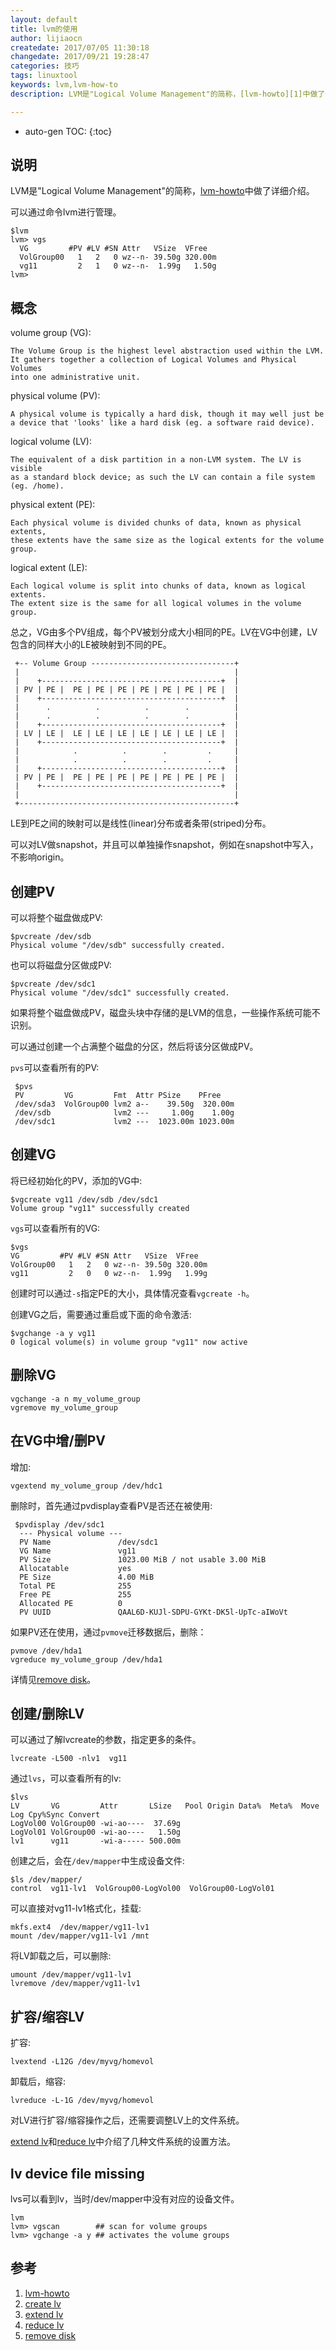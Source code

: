 ```yaml
---
layout: default
title: lvm的使用
author: lijiaocn
createdate: 2017/07/05 11:30:18
changedate: 2017/09/21 19:28:47
categories: 技巧
tags: linuxtool
keywords: lvm,lvm-how-to
description: LVM是"Logical Volume Management"的简称，[lvm-howto][1]中做了详细介绍。

---
```


* auto-gen TOC:
{:toc}

## 说明 

LVM是"Logical Volume Management"的简称，[lvm-howto][1]中做了详细介绍。

可以通过命令lvm进行管理。

	$lvm
	lvm> vgs
	  VG         #PV #LV #SN Attr   VSize  VFree
	  VolGroup00   1   2   0 wz--n- 39.50g 320.00m
	  vg11         2   1   0 wz--n-  1.99g   1.50g
	lvm>

## 概念

volume group (VG):

	The Volume Group is the highest level abstraction used within the LVM.
	It gathers together a collection of Logical Volumes and Physical Volumes 
	into one administrative unit.

physical volume (PV):

	A physical volume is typically a hard disk, though it may well just be 
	a device that 'looks' like a hard disk (eg. a software raid device).

logical volume (LV):

	The equivalent of a disk partition in a non-LVM system. The LV is visible 
	as a standard block device; as such the LV can contain a file system (eg. /home).

physical extent (PE):

	Each physical volume is divided chunks of data, known as physical extents, 
	these extents have the same size as the logical extents for the volume group.

logical extent (LE):

	Each logical volume is split into chunks of data, known as logical extents. 
	The extent size is the same for all logical volumes in the volume group.

总之，VG由多个PV组成，每个PV被划分成大小相同的PE。LV在VG中创建，LV包含的同样大小的LE被映射到不同的PE。

	 +-- Volume Group --------------------------------+
	 |                                                |
	 |    +----------------------------------------+  |
	 | PV | PE |  PE | PE | PE | PE | PE | PE | PE |  |
	 |    +----------------------------------------+  |
	 |      .          .          .        .          |
	 |      .          .          .        .          |
	 |    +----------------------------------------+  |
	 | LV | LE |  LE | LE | LE | LE | LE | LE | LE |  |
	 |    +----------------------------------------+  |
	 |            .          .        .         .     |
	 |            .          .        .         .     |
	 |    +----------------------------------------+  |
	 | PV | PE |  PE | PE | PE | PE | PE | PE | PE |  |
	 |    +----------------------------------------+  |
	 |                                                |
	 +------------------------------------------------+

LE到PE之间的映射可以是线性(linear)分布或者条带(striped)分布。

可以对LV做snapshot，并且可以单独操作snapshot，例如在snapshot中写入，不影响origin。

## 创建PV

可以将整个磁盘做成PV:

	$pvcreate /dev/sdb
	Physical volume "/dev/sdb" successfully created.

也可以将磁盘分区做成PV:

	$pvcreate /dev/sdc1
	Physical volume "/dev/sdc1" successfully created.

如果将整个磁盘做成PV，磁盘头块中存储的是LVM的信息，一些操作系统可能不识别。

可以通过创建一个占满整个磁盘的分区，然后将该分区做成PV。

`pvs`可以查看所有的PV:

	 $pvs
	 PV         VG         Fmt  Attr PSize    PFree
	 /dev/sda3  VolGroup00 lvm2 a--    39.50g  320.00m
	 /dev/sdb              lvm2 ---     1.00g    1.00g
	 /dev/sdc1             lvm2 ---  1023.00m 1023.00m

## 创建VG

将已经初始化的PV，添加的VG中:

	$vgcreate vg11 /dev/sdb /dev/sdc1
	Volume group "vg11" successfully created

`vgs`可以查看所有的VG:

	$vgs
	VG         #PV #LV #SN Attr   VSize  VFree
	VolGroup00   1   2   0 wz--n- 39.50g 320.00m
	vg11         2   0   0 wz--n-  1.99g   1.99g

创建时可以通过`-s`指定PE的大小，具体情况查看`vgcreate -h`。

创建VG之后，需要通过重启或下面的命令激活:

	$vgchange -a y vg11
	0 logical volume(s) in volume group "vg11" now active

## 删除VG

	vgchange -a n my_volume_group
	vgremove my_volume_group

## 在VG中增/删PV

增加:

	vgextend my_volume_group /dev/hdc1

删除时，首先通过pvdisplay查看PV是否还在被使用:

	 $pvdisplay /dev/sdc1
	  --- Physical volume ---
	  PV Name               /dev/sdc1
	  VG Name               vg11
	  PV Size               1023.00 MiB / not usable 3.00 MiB
	  Allocatable           yes
	  PE Size               4.00 MiB
	  Total PE              255
	  Free PE               255
	  Allocated PE          0
	  PV UUID               QAAL6D-KUJl-SDPU-GYKt-DK5l-UpTc-aIWoVt

如果PV还在使用，通过`pvmove`迁移数据后，删除：

	pvmove /dev/hda1
	vgreduce my_volume_group /dev/hda1

详情见[remove disk][5]。

## 创建/删除LV

可以通过了解lvcreate的参数，指定更多的条件。

	lvcreate -L500 -nlv1  vg11

通过`lvs`，可以查看所有的lv:

	$lvs
	LV       VG         Attr       LSize   Pool Origin Data%  Meta%  Move Log Cpy%Sync Convert
	LogVol00 VolGroup00 -wi-ao----  37.69g
	LogVol01 VolGroup00 -wi-ao----   1.50g
	lv1      vg11       -wi-a----- 500.00m

创建之后，会在`/dev/mapper`中生成设备文件:

	$ls /dev/mapper/
	control  vg11-lv1  VolGroup00-LogVol00  VolGroup00-LogVol01

可以直接对vg11-lv1格式化，挂载:

	mkfs.ext4  /dev/mapper/vg11-lv1
	mount /dev/mapper/vg11-lv1 /mnt

将LV卸载之后，可以删除:

	umount /dev/mapper/vg11-lv1
	lvremove /dev/mapper/vg11-lv1

## 扩容/缩容LV

扩容:

	lvextend -L12G /dev/myvg/homevol

卸载后，缩容:

	lvreduce -L-1G /dev/myvg/homevol

对LV进行扩容/缩容操作之后，还需要调整LV上的文件系统。

[extend lv][3]和[reduce lv][4]中介绍了几种文件系统的设置方法。

## lv device file missing

lvs可以看到lv，当时/dev/mapper中没有对应的设备文件。

	lvm
	lvm> vgscan        ## scan for volume groups
	lvm> vgchange -a y ## activates the volume groups

## 参考

1. [lvm-howto][1]
2. [create lv][2]
3. [extend lv][3]
4. [reduce lv][4]
5. [remove disk][5]

[1]: http://tldp.org/HOWTO/LVM-HOWTO/  "lvm-howto" 
[2]: http://tldp.org/HOWTO/LVM-HOWTO/createlv.html "createlv"
[3]: http://tldp.org/HOWTO/LVM-HOWTO/extendlv.html "extendlv"
[4]: http://tldp.org/HOWTO/LVM-HOWTO/reducelv.html "reducelv"
[5]: http://tldp.org/HOWTO/LVM-HOWTO/removeadisk.html "remove disk"
